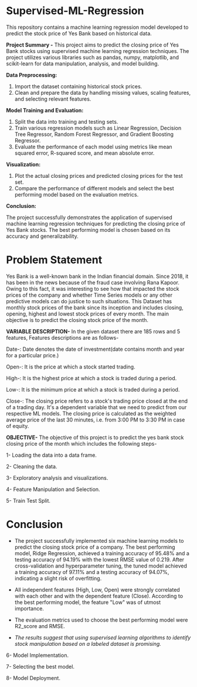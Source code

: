 # Supervised-ML-Regression
This repository contains a machine learning regression model developed to predict the stock price of Yes Bank based on historical data.

 **Project Summary -**  This project aims to predict the closing price of Yes Bank stocks using supervised machine learning regression techniques. The project utilizes various libraries such as pandas, numpy, matplotlib, and scikit-learn for data manipulation, analysis, and model building.

**Data Preprocessing:**

1. Import the dataset containing historical stock prices.
2. Clean and prepare the data by handling missing values, scaling features, and selecting relevant features.

**Model Training and Evaluation:**

1. Split the data into training and testing sets.
2. Train various regression models such as Linear Regression, Decision Tree Regressor, Random Forest Regressor, and Gradient Boosting Regressor.
3. Evaluate the performance of each model using metrics like mean squared error, R-squared score, and mean absolute error.

**Visualization:**

1. Plot the actual closing prices and predicted closing prices for the test set.
2. Compare the performance of different models and select the best performing model based on the evaluation metrics.

**Conclusion:**

The project successfully demonstrates the application of supervised machine learning regression techniques for predicting the closing price of Yes Bank stocks. The best performing model is chosen based on its accuracy and generalizability.

# **Problem Statement**
Yes Bank is a well-known bank in the Indian financial domain. Since 2018, it has been in the news because of the fraud case involving Rana Kapoor. Owing to this fact, it was interesting to see how that impacted the stock prices of the company and whether Time Series models or any other predictive models can do justice to such situations. This Dataset has monthly stock prices of the bank since its inception and includes closing, opening, highest and lowest stock prices of every month. The main objective is to predict the closing stock price of the month.

**VARIABLE DESCRIPTION-** In the given dataset there are 185 rows and 5 features, Features descriptions are as follows-

Date-: Date denotes the date of investment(date contains month and year for a particular price.)

Open-: It is the price at which a stock started trading.

High-: It is the highest price at which a stock is traded during a period.

Low-: It is the minimum price at which a stock is traded during a period.

Close-: The closing price refers to a stock's trading price closed at the end of a trading day. It's a dependent variable that we need to predict from our respective ML models. The closing price is calculated as the weighted average price of the last 30 minutes, i.e. from 3:00 PM to 3:30 PM in case of equity.

**OBJECTIVE-** The objective of this project is to predict the yes bank stock closing price of the month which includes the following steps-

1-  Loading the data into a data frame.

2-  Cleaning the data.

3-  Exploratory analysis and visualizations.

4-  Feature Manipulation and Selection.

5-  Train Test Split.

# **Conclusion**

- The project successfully implemented six machine learning models to predict the closing stock price of a company. The best performing model, Ridge Regression, achieved a training accuracy of 95.48% and a testing accuracy of 94.19% with the lowest RMSE value of 0.219. After cross-validation and hyperparameter tuning, the tuned model achieved a training accuracy of 97.11% and a testing accuracy of 94.07%, indicating a slight risk of overfitting.

- All independent features (High, Low, Open) were strongly correlated with each other and with the dependent feature (Close). According to the best performing model, the feature "Low" was of utmost importance.

- The evaluation metrics used to choose the best performing model were R2_score and RMSE.

- *The results suggest that using supervised learning algorithms to identify stock manipulation based on a labeled dataset is promising.*

6-  Model Implementation.

7-  Selecting the best model.

8-  Model Deployment.
